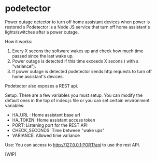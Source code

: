 # podetector
Power outage detector to turn off home assistant devices when power is restored
s
Podetector is a Node JS service that turn off home assistant's lights/switches after a power outage.

How it works:
1. Every X secons the software wakes up and check how much time passed since the last wake up. 
2. Power outage is detected if this time exceeds X secons ( with a "variance").
3. If power outage is detected podetector sends http requests to turn off home assistant's devices.

Podetector also exposes a REST api.

Setup:
There are a few variables you must setup. You can modify the default ones in the top of index.js file or you can set certain environment variables:
- HA_URL : Home assistant base url
- HA_TOKEN: Home assistant access token
- PORT: Listening port for the REST API
- CHECK_SECONDS: Time between "wake ups"
- VARIANCE: Allowed time variance

Use:
You can access to http://127.0.0.1:PORT/api to use the rest API.

[WIP]

